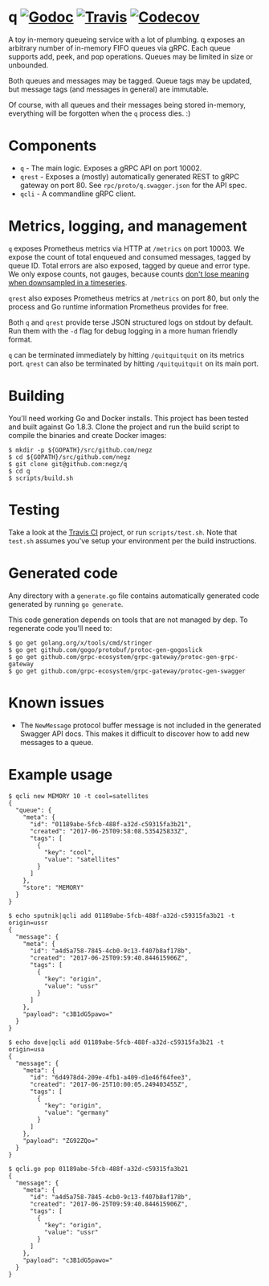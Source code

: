 # q  [![Godoc](https://img.shields.io/badge/godoc-reference-blue.svg)](https://godoc.org/github.com/negz/q) [![Travis](https://img.shields.io/travis/negz/q.svg?maxAge=300)](https://travis-ci.org/negz/q/) [![Codecov](https://img.shields.io/codecov/c/github/negz/q.svg?maxAge=3600)](https://codecov.io/gh/negz/q/)
A toy in-memory queueing service with a lot of plumbing. q exposes an arbitrary
number of in-memory FIFO queues via gRPC. Each queue supports add, peek, and pop
operations. Queues may be limited in size or unbounded.

Both queues and messages may be tagged. Queue tags may be updated, but message
tags (and messages in general) are immutable.

Of course, with all queues and their messages being stored in-memory, everything
will be forgotten when the `q` process dies. :)

# Components
* `q` - The main logic. Exposes a gRPC API on port 10002.
* `qrest` - Exposes a (mostly) automatically generated REST to gRPC gateway on port 80. See `rpc/proto/q.swagger.json` for the API spec.
* `qcli` - A commandline gRPC client.

# Metrics, logging, and management
`q` exposes Prometheus metrics via HTTP at `/metrics` on port 10003. We expose
the count of total enqueued and consumed messages, tagged by queue ID. Total
errors are also exposed, tagged by queue and error type. We only expose counts,
not gauges, because counts
[don't lose meaning when downsampled in a timeseries]( https://goo.gl/WTHgAq).

`qrest` also exposes Prometheus metrics at `/metrics` on port 80, but only the
process and Go runtime information Prometheus provides for free.

Both `q` and `qrest` provide terse JSON structured logs on stdout by default.
Run them with the `-d` flag for debug logging in a more human friendly format.

`q` can be terminated immediately by hitting `/quitquitquit` on its metrics
port. `qrest` can also be terminated by hitting `/quitquitquit` on its main
port.

# Building
You'll need working Go and Docker installs. This project has been tested and
built against Go 1.8.3. Clone the project and run the build script to compile
the binaries and create Docker images:
```
$ mkdir -p ${GOPATH}/src/github.com/negz
$ cd ${GOPATH}/src/github.com/negz
$ git clone git@github.com:negz/q
$ cd q
$ scripts/build.sh
```

# Testing
Take a look at the [Travis CI](https://travis-ci.org/negz/q/) project, or run
`scripts/test.sh`. Note that `test.sh` assumes you've setup your environment
per the build instructions.

# Generated code
Any directory with a `generate.go` file contains automatically generated code
generated by running `go generate`.

This code generation depends on tools that are not managed by dep. To regenerate
code you'll need to:
```
$ go get golang.org/x/tools/cmd/stringer
$ go get github.com/gogo/protobuf/protoc-gen-gogoslick
$ go get github.com/grpc-ecosystem/grpc-gateway/protoc-gen-grpc-gateway
$ go get github.com/grpc-ecosystem/grpc-gateway/protoc-gen-swagger
```

# Known issues
* The `NewMessage` protocol buffer message is not included in the generated
Swagger API docs. This makes it difficult to discover how to add new messages to
a queue.

# Example usage
```
$ qcli new MEMORY 10 -t cool=satellites
{
  "queue": {
    "meta": {
      "id": "01189abe-5fcb-488f-a32d-c59315fa3b21",
      "created": "2017-06-25T09:58:08.535425833Z",
      "tags": [
        {
          "key": "cool",
          "value": "satellites"
        }
      ]
    },
    "store": "MEMORY"
  }
}

$ echo sputnik|qcli add 01189abe-5fcb-488f-a32d-c59315fa3b21 -t origin=ussr
{
  "message": {
    "meta": {
      "id": "a4d5a758-7845-4cb0-9c13-f407b8af178b",
      "created": "2017-06-25T09:59:40.844615906Z",
      "tags": [
        {
          "key": "origin",
          "value": "ussr"
        }
      ]
    },
    "payload": "c3B1dG5pawo="
  }
}

$ echo dove|qcli add 01189abe-5fcb-488f-a32d-c59315fa3b21 -t origin=usa
{
  "message": {
    "meta": {
      "id": "6d4978d4-209e-4fb1-a409-d1e46f64fee3",
      "created": "2017-06-25T10:00:05.249403455Z",
      "tags": [
        {
          "key": "origin",
          "value": "germany"
        }
      ]
    },
    "payload": "ZG92ZQo="
  }
}

$ qcli.go pop 01189abe-5fcb-488f-a32d-c59315fa3b21
{
  "message": {
    "meta": {
      "id": "a4d5a758-7845-4cb0-9c13-f407b8af178b",
      "created": "2017-06-25T09:59:40.844615906Z",
      "tags": [
        {
          "key": "origin",
          "value": "ussr"
        }
      ]
    },
    "payload": "c3B1dG5pawo="
  }
}
```

